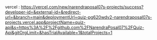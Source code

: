 vercel : https://vercel.com/new/narendraposal07s-projects/success?developer-id=&external-id=&redirect-url=&branch=main&deploymentUrl=quiz-pg620wdv2-narendraposal07s-projects.vercel.app&projectName=quiz-api&s=https%3A%2F%2Fgithub.com%2FNarendraPosal07%2FQuiz-Api&gitOrgLimit=&hasTrialAvailable=1&totalProjects=1
